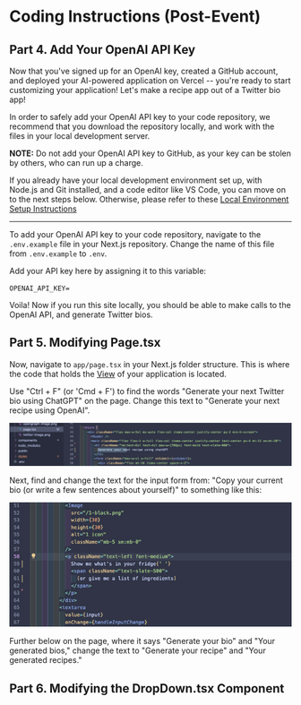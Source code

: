 # Coding Instructions (Post-Event)

## Part 4. Add Your OpenAI API Key

Now that you've signed up for an OpenAI key, created a GitHub account, and deployed your AI-powered application on Vercel -- you're ready to start customizing your application! Let's make a recipe app out of a Twitter bio app!

In order to safely add your OpenAI API key to your code repository, we recommend that you download the repository locally, and work with the files in your local development server.

__NOTE:__ Do not add your OpenAI API key to GitHub, as your key can be stolen by others, who can run up a charge.

If you already have your local development environment set up, with Node.js and Git installed, and a code editor like VS Code, you can move on to the next steps below. Otherwise, please refer to these [Local Environment Setup Instructions](./localsetup.md)

-------

To add your OpenAI API key to your code repository, navigate to the `.env.example` file in your Next.js repository. Change the name of this file from `.env.example` to `.env`.

Add your API key here by assigning it to this variable:

```
OPENAI_API_KEY=
```

Voila! Now if you run this site locally, you should be able to make calls to the OpenAI API, and generate Twitter bios.

## Part 5. Modifying Page.tsx

Now, navigate to `app/page.tsx` in your Next.js folder structure. This is where the code that holds the [View](https://www.geeksforgeeks.org/mvc-design-pattern/) of your application is located.

Use "Ctrl + F" (or 'Cmd + F') to find the words "Generate your next Twitter bio using ChatGPT" on the page. Change this text to "Generate your next recipe using OpenAI".

![Replace H1 Header](./images/5_ReplaceHeader.png)

Next, find and change the text for the input form from: "Copy your current bio (or write a few sentences about yourself)" to something like this:

![Replace H1 Header](./images/6_BioToIngredients.png)

Further below on the page, where it says "Generate your bio" and "Your generated bios," change the text to "Generate your recipe" and "Your generated recipes."

## Part 6. Modifying the DropDown.tsx Component
